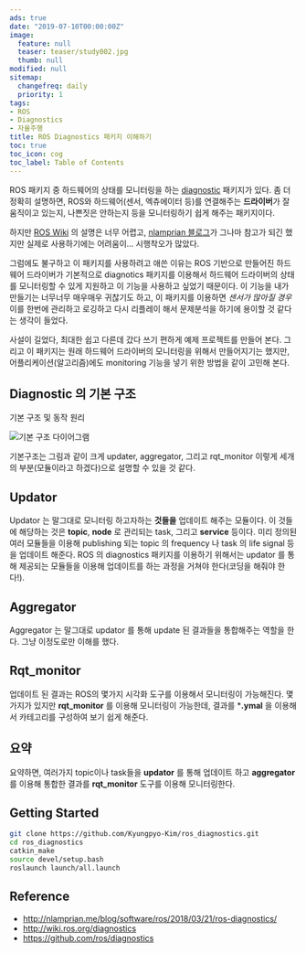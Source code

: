 ```yaml
---
ads: true
date: "2019-07-10T00:00:00Z"
image:
  feature: null
  teaser: teaser/study002.jpg
  thumb: null
modified: null
sitemap:
  changefreq: daily
  priority: 1
tags:
- ROS
- Diagnostics
- 자율주행
title: ROS Diagnostics 패키지 이해하기
toc: true
toc_icon: cog
toc_label: Table of Contents
---
```


ROS 패키지 중 하드웨어의 상태를 모니터링을 하는 [diagnostic](http://wiki.ros.org/diagnostics) 패키지가 있다. 좀 더 정확히 설명하면, ROS와 하드웨어(센서, 엑츄에이터 등)를 연결해주는 **드라이버**가 잘 움직이고 있는지, 나쁜짓은 안하는지 등을 모니터링하기 쉽게 해주는 패키지이다.

하지만 [ROS Wiki](http://wiki.ros.org/diagnostics) 의 설명은 너무 어렵고, [nlamprian 블로그](http://nlamprian.me/blog/software/ros/2018/03/21/ros-diagnostics/)가 그나마 참고가 되긴 했지만 실제로 사용하기에는 어려움이... 시행착오가 많았다.

그럼에도 불구하고 이 패키지를 사용하려고 애쓴 이유는 ROS 기반으로 만들어진 하드웨어 드라이버가 기본적으로 diagnotics 패키지를 이용해서 하드웨어 드라이버의 상태를 모니터링할 수 있게 지원하고 이 기능을 사용하고 싶었기 때문이다. 이 기능을 내가 만들기는 너무너무 매우매우 귀찮기도 하고, 이 패키지를 이용하면 *센서가 많아질 경우* 이를 한번에 관리하고 로깅하고 다시 리플레이 해서 문제분석을 하기에 용이할 것 같다는 생각이 들었다. 

사설이 길었다, 최대한 쉽고 다른데 갔다 쓰기 편하게 예제 프로젝트를 만들어 본다. 그리고 이 패키지는 원래 하드웨어 드라이버의 모니터링을 위해서 만들어지기는 했지만, 어플리케이션(알고리즘)에도 monitoring 기능을 넣기 위한 방법을 같이 고민해 본다.

## Diagnostic 의 기본 구조
기본 구조 및 동작 원리

![기본 구조 다이어그램](https://github.com/Kyungpyo-Kim/ros_diagnostics/blob/master/doc/image/diagram.jpg?raw=true)

기본구조는 그림과 같이 크게 updater, aggregator, 그리고 rqt_monitor 이렇게 세개의 부분(모듈이라고 하겠다)으로 설명할 수 있을 것 같다.

## Updator
Updator 는 말그대로 모니터링 하고자하는 **것들을** 업데이트 해주는 모듈이다. 이 것들에 해당하는 것은 **topic**, **node** 로 관리되는 task, 그리고 **service** 등이다.
미리 정의된 여러 모듈들을 이용해 publishing 되는 topic 의 frequency 나 task 의 life signal 등을 업데이트 해준다. ROS 의 diagnostics 패키지를 이용하기 위해서는 updator 를 통해 제공되는 모듈들을 이용해 업데이트를 하는 과정을 거쳐야 한다(코딩을 해줘야 한다!).

## Aggregator
Aggregator 는 말그대로 updator 를 통해 update 된 결과들을 통합해주는 역할을 한다. 그냥 이정도로만 이해를 했다.

## Rqt_monitor
업데이트 된 결과는 ROS의 몇가지 시각화 도구를 이용해서 모니터링이 가능해진다. 몇가지가 있지만 **rqt_monitor** 를 이용해 모니터링이 가능한데, 결과를 ***.ymal** 을 이용해서 카테고리를 구성하여 보기 쉽게 해준다.

## 요약
요약하면, 여러가지 topic이나 task들을 **updator** 를 통해 업데이트 하고 **aggregator** 를 이용해 통합한 결과를 **rqt_monitor** 도구를 이용해 모니터링한다.

## Getting Started
```bash
git clone https://github.com/Kyungpyo-Kim/ros_diagnostics.git
cd ros_diagnostics
catkin_make
source devel/setup.bash
roslaunch launch/all.launch
```

## Reference
* http://nlamprian.me/blog/software/ros/2018/03/21/ros-diagnostics/
* http://wiki.ros.org/diagnostics
* https://github.com/ros/diagnostics
